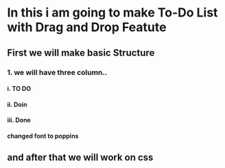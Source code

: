 # In this i am going to make To-Do List with Drag and Drop Featute

## First we will make basic Structure 
### 1. we will have three column..
#### i. TO DO
#### ii. Doin
#### iii. Done

#### changed font to poppins

## and after that we will work on css